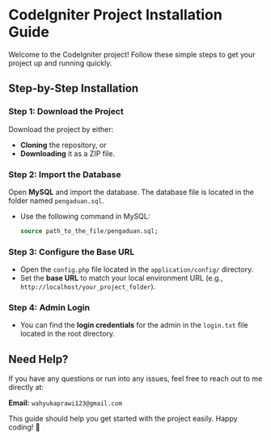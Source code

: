 # CodeIgniter Project Installation Guide

Welcome to the CodeIgniter project! Follow these simple steps to get your project up and running quickly.

## Step-by-Step Installation

### **Step 1: Download the Project**
Download the project by either:
  - **Cloning** the repository, or
  - **Downloading** it as a ZIP file.

### **Step 2: Import the Database**
Open **MySQL** and import the database.
The database file is located in the folder named `pengaduan.sql`.
  - Use the following command in MySQL:
    ```sql
    source path_to_the_file/pengaduan.sql;
    ```

### **Step 3: Configure the Base URL**
- Open the `config.php` file located in the `application/config/` directory.
- Set the **base URL** to match your local environment URL (e.g., `http://localhost/your_project_folder`).

### **Step 4: Admin Login**
- You can find the **login credentials** for the admin in the `login.txt` file located in the root directory.

## Need Help?

If you have any questions or run into any issues, feel free to reach out to me directly at:

**Email:** `wahyukaprawi123@gmail.com`

This guide should help you get started with the project easily. Happy coding! 🚀
